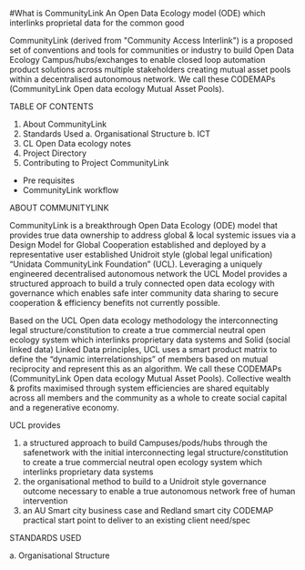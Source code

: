 #What is CommunityLink
An Open Data Ecology model (ODE) which interlinks proprietal data for the common good

CommunityLink (derived from "Community Access Interlink") is a proposed set of conventions and tools for communities or industry to build Open Data Ecology Campus/hubs/exchanges to enable closed loop automation product solutions across multiple stakeholders creating mutual asset pools within a decentralised autonomous network. We call these CODEMAPs (CommunityLink Open data ecology Mutual Asset Pools).

TABLE OF CONTENTS
  1. About CommunityLink
  2. Standards Used
      a. Organisational Structure
      b. ICT 
  3. CL Open Data ecology notes
  4. Project Directory
  5. Contributing to Project CommunityLink
  * Pre requisites
  * CommunityLink workflow 

ABOUT COMMUNITYLINK

CommunityLink is a breakthrough Open Data Ecology (ODE) model that provides true data ownership to address global & local systemic issues via a Design Model for Global Cooperation established and deployed by a representative user established Unidroit style (global legal unification) “Unidata CommunityLink Foundation” (UCL). Leveraging a uniquely engineered decentralised autonomous network the UCL Model provides a structured approach to build a truly connected open data ecology with governance which enables safe inter community data sharing to secure cooperation & efficiency benefits not currently possible.

Based on the UCL Open data ecology methodology the interconnecting legal structure/constitution to create a true commercial neutral open ecology system which interlinks proprietary data systems and Solid (social linked data) Linked Data principles, UCL uses a smart product matrix to define the “dynamic interrelationships” of members based on mutual reciprocity and represent this as an algorithm. We call these CODEMAPs (CommunityLink Open data ecology Mutual Asset Pools). Collective wealth & profits maximised through system efficiencies are shared equitably across all members and the community as a whole to create social capital and a regenerative economy.

UCL provides 
1.	a structured approach to build Campuses/pods/hubs through the safenetwork with the initial interconnecting legal structure/constitution to create a true commercial neutral open ecology system which interlinks proprietary data systems
2.	the organisational method to build to a Unidroit style governance outcome necessary to enable a true autonomous network free of human intervention
3.	an AU Smart city business case and Redland smart city CODEMAP practical start point to deliver to an existing client need/spec

STANDARDS USED

a. Organisational Structure  
